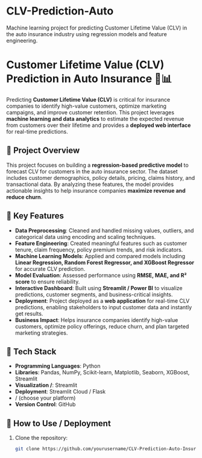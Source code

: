# CLV-Prediction-Auto
Machine learning project for predicting Customer Lifetime Value (CLV) in the auto insurance industry using regression models and feature engineering.

# Customer Lifetime Value (CLV) Prediction in Auto Insurance 🚗📊

Predicting **Customer Lifetime Value (CLV)** is critical for insurance companies to identify high-value customers, optimize marketing campaigns, and improve customer retention. 
This project leverages **machine learning and data analytics** to estimate the expected revenue from customers over their lifetime and provides a **deployed web interface** for real-time predictions.

## 🔹 Project Overview
This project focuses on building a **regression-based predictive model** to forecast CLV for customers in the auto insurance sector. The dataset includes customer demographics, policy details, pricing, claims history, and transactional data. By analyzing these features, the model provides actionable insights to help insurance companies **maximize revenue and reduce churn**.

## 🔹 Key Features
- **Data Preprocessing**: Cleaned and handled missing values, outliers, and categorical data using encoding and scaling techniques.  
- **Feature Engineering**: Created meaningful features such as customer tenure, claim frequency, policy premium trends, and risk indicators.  
- **Machine Learning Models**: Applied and compared models including **Linear Regression, Random Forest Regressor, and XGBoost Regressor** for accurate CLV prediction.  
- **Model Evaluation**: Assessed performance using **RMSE, MAE, and R² score** to ensure reliability.  
- **Interactive Dashboard**: Built using **Streamlit / Power BI** to visualize predictions, customer segments, and business-critical insights.  
- **Deployment**: Project deployed as a **web application** for real-time CLV predictions, enabling stakeholders to input customer data and instantly get results.  
- **Business Impact**: Helps insurance companies identify high-value customers, optimize policy offerings, reduce churn, and plan targeted marketing strategies.

## 🔹 Tech Stack
- **Programming Languages**: Python  
- **Libraries**: Pandas, NumPy, Scikit-learn, Matplotlib, Seaborn, XGBoost, Streamlit  
- **Visualization /**: Streamlit 
- **Deployment**: Streamlit Cloud / Flask
-  /  (choose your platform)  
- **Version Control**: GitHub  

## 🔹 How to Use / Deployment
1. Clone the repository:  
   ```bash
   git clone https://github.com/yourusername/CLV-Prediction-Auto-Insurance.git
